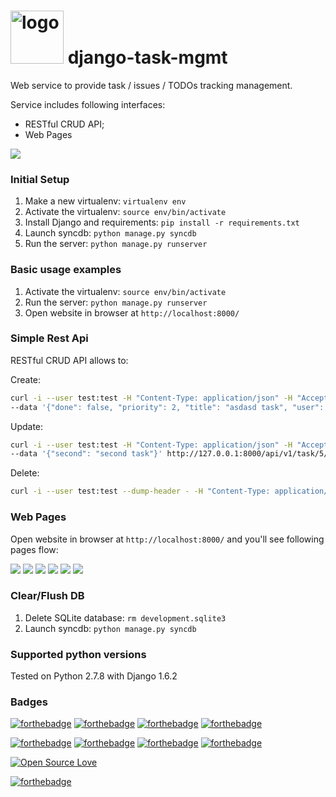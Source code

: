 <h1><img src="https://raw.githubusercontent.com/duboviy/web/master/logo.png" height=85 alt="logo" title="logo"> django-task-mgmt</h1>
Web service to provide task / issues / TODOs tracking management.
 
Service includes following interfaces:
* RESTful CRUD API;
* Web Pages

<img src="https://raw.githubusercontent.com/duboviy/web/master/django-task-mgmt/screenshots/dashboard_page.png">

### Initial Setup ###
1. Make a new virtualenv: ``virtualenv env``
2. Activate the virtualenv: ``source env/bin/activate``
3. Install Django and requirements: ``pip install -r requirements.txt``
4. Launch syncdb: ``python manage.py syncdb``
5. Run the server: ``python manage.py runserver``

### Basic usage examples ###
1. Activate the virtualenv: ``source env/bin/activate``
2. Run the server: ``python manage.py runserver``
3. Open website in browser at ``http://localhost:8000/``

### Simple Rest Api ###
RESTful CRUD API allows to:

Create:
```bash
curl -i --user test:test -H "Content-Type: application/json" -H "Accept: application/json" -X POST \
--data '{"done": false, "priority": 2, "title": "asdasd task", "user": "/api/v1/auth/user/2/"}' http://127.0.0.1:8000/api/v1/task/
```

Update:
```bash
curl -i --user test:test -H "Content-Type: application/json" -H "Accept: application/json" -X PATCH \
--data '{"second": "second task"}' http://127.0.0.1:8000/api/v1/task/5/
```

Delete:
```bash
curl -i --user test:test --dump-header - -H "Content-Type: application/json" -X DELETE http://127.0.0.1:8000/api/v1/task/5/
```

### Web Pages ###
Open website in browser at ``http://localhost:8000/`` and you'll see following pages flow:

<img src="https://raw.githubusercontent.com/duboviy/web/master/django-task-mgmt/screenshots/login_screen.png">
<img src="https://raw.githubusercontent.com/duboviy/web/master/django-task-mgmt/screenshots/right_side_tile_bar_menu.png">
<img src="https://raw.githubusercontent.com/duboviy/web/master/django-task-mgmt/screenshots/register_page.png">
<img src="https://raw.githubusercontent.com/duboviy/web/master/django-task-mgmt/screenshots/new_task_page.png">
<img src="https://raw.githubusercontent.com/duboviy/web/master/django-task-mgmt/screenshots/dashboard_page.png">
<img src="https://raw.githubusercontent.com/duboviy/web/master/django-task-mgmt/screenshots/edit_task_page.png">

### Clear/Flush DB ###
1. Delete SQLite database: ``rm development.sqlite3``
2. Launch syncdb: ``python manage.py syncdb``

### Supported python versions ###
Tested on Python 2.7.8 with Django 1.6.2

### Badges ###
[![forthebadge](http://forthebadge.com/images/badges/fuck-it-ship-it.svg)](https://github.com/duboviy/web/)
[![forthebadge](http://forthebadge.com/images/badges/built-with-love.svg)](https://github.com/duboviy/web/) [![forthebadge](http://forthebadge.com/images/badges/built-by-hipsters.svg)](https://github.com/duboviy/web/) [![forthebadge](http://forthebadge.com/images/badges/built-with-swag.svg)](https://github.com/duboviy/web/)

[![forthebadge](http://forthebadge.com/images/badges/powered-by-electricity.svg)](https://github.com/duboviy/web/) [![forthebadge](http://forthebadge.com/images/badges/powered-by-oxygen.svg)](https://github.com/duboviy/web/) [![forthebadge](http://forthebadge.com/images/badges/powered-by-water.svg)](https://github.com/duboviy/web/) [![forthebadge](http://forthebadge.com/images/badges/powered-by-responsibility.svg)](https://github.com/duboviy/web/)

[![Open Source Love](https://badges.frapsoft.com/os/v1/open-source.svg?v=102)](https://github.com/ellerbrock/open-source-badge/)

[![forthebadge](http://forthebadge.com/images/badges/makes-people-smile.svg)](https://github.com/duboviy/web/)
